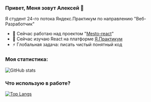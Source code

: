 ### Привет, Меня зовут Алексей 👋
Я студент 24-го потока Яндекс.Практикум по направлению "Веб-Разработчик"

- 🔭  Сейчас работаю над проектом "[Mesto-react](https://github.com/a-trsv/mesto-react)" 
- 🌱  Сейчас изучаю React на платформе [Я.Практикум](https://praktikum.yandex.ru/)
- ⚡  Глобальная задача: писать чистый понятный код

### Моя статистика:
![GitHub stats](https://github-readme-stats.vercel.app/api?username=a-trsv&show_icons=true)  

### Что использую в работе?
[![Top Langs](https://github-readme-stats.vercel.app/api/top-langs/?username=a-trsv)](https://github.com/anuraghazra/github-readme-stats)


